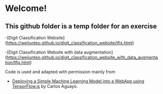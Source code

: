# Welcome! 

## This github folder is a temp folder for an exercise

-[Digit Classification Website] (https://weijunteo.github.io/digit_classification_website/tfjs.html)

-[Digit Classification Website with data augmentation] (https://weijunteo.github.io/digit_classification_website_with_data_augmentation/tfjs.html)

Code is used and adapted with permission mainly from
- [Deploying a Simple Machine Learning Model into a WebApp using TensorFlow.js](https://towardsdatascience.com/deploying-a-simplemachine-learning-model-into-a-webapp-using-tensorflow-js-3609c297fb04) by Carlos Aguayo.
